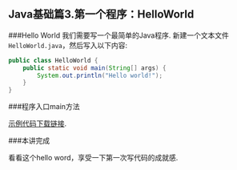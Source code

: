 Java基础篇3.第一个程序：HelloWorld
---

###Hello World
我们需要写一个最简单的Java程序.
新建一个文本文件`HelloWorld.java`，然后写入以下内容:    

```java
public class HelloWorld {
	public static void main(String[] args) {
		System.out.println("Hello world!");
	}
}
```

###程序入口main方法

[示例代码下载链接](https://github.com/dashidan/educate/archive/master.zip).

###本讲完成

看看这个hello word，享受一下第一次写代码的成就感.  
